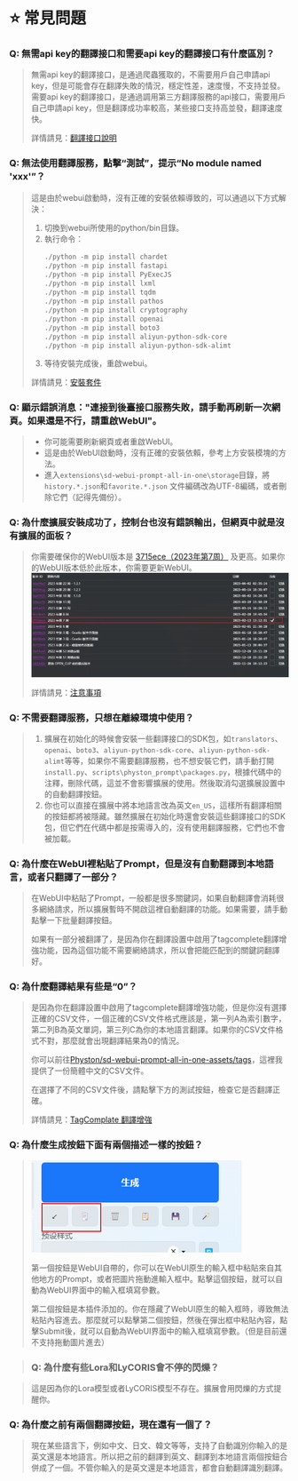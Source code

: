 # :star: 常見問題

### Q: 無需api key的翻譯接口和需要api key的翻譯接口有什麼區別？

> 無需api key的翻譯接口，是通過爬蟲獲取的，不需要用戶自己申請api key，但是可能會存在翻譯失敗的情況，穩定性差，速度慢，不支持並發。需要api key的翻譯接口，是通過調用第三方翻譯服務的api接口，需要用戶自己申請api key，但是翻譯成功率較高，某些接口支持高並發，翻譯速度快。
> 
> 詳情請見：[翻譯接口說明](/zh-TW/TranslationApiConfiguration.md#翻譯接口說明)

### Q: 無法使用翻譯服務，點擊“測試”，提示“No module named 'xxx'”？

> 這是由於webui啟動時，沒有正確的安裝依賴導致的，可以通過以下方式解決：
> 1. 切換到webui所使用的python/bin目錄。
> 2. 執行命令：
>    ```
>    ./python -m pip install chardet
>    ./python -m pip install fastapi
>    ./python -m pip install PyExecJS
>    ./python -m pip install lxml
>    ./python -m pip install tqdm
>    ./python -m pip install pathos
>    ./python -m pip install cryptography
>    ./python -m pip install openai
>    ./python -m pip install boto3
>    ./python -m pip install aliyun-python-sdk-core
>    ./python -m pip install aliyun-python-sdk-alimt
>    ```
> 3. 等待安裝完成後，重啟webui。
> 
> 詳情請見：[安裝套件](/zh-TW/InstallationPackages.md)

### Q: 顯示錯誤消息："連接到後臺接口服務失敗，請手動再刷新一次網頁。如果還是不行，請重啟WebUI"。

> - 你可能需要刷新網頁或者重啟WebUI。
> - 這是由於WebUI啟動時，沒有正確的安裝依賴，參考上方安裝模塊的方法。
> - 進入`extensions\sd-webui-prompt-all-in-one\storage`目錄，將`history.*.json`和`favorite.*.json` 文件編碼改為UTF-8編碼，或者刪除它們（記得先備份）。

### Q: 為什麼擴展安裝成功了，控制台也沒有錯誤輸出，但網頁中就是沒有擴展的面板？

> 你需要確保你的WebUI版本是 [3715ece（2023年第7周）](https://github.com/AUTOMATIC1111/stable-diffusion-webui/commit/3715ece) 及更高。如果你的WebUI版本低於此版本，你需要更新WebUI。
> ![](../assets/images/minimum_version_webui.png)
> 
> 詳情請見：[注意事項](/zh-TW/Installation.md#注意事項)

### Q: 不需要翻譯服務，只想在離線環境中使用？

> 1. 擴展在初始化的時候會安裝一些翻譯接口的SDK包，如`translators`、`openai`、`boto3`、`aliyun-python-sdk-core`、`aliyun-python-sdk-alimt`等等，如果你不需要翻譯服務，也不想安裝它們，請手動打開`install.py`、`scripts\physton_prompt\packages.py`，根據代碼中的注釋，刪除代碼，這並不會影響擴展的使用。然後取消勾選擴展設置中的自動翻譯按鈕。
> 2. 你也可以直接在擴展中將本地語言改為英文`en_US`，這樣所有翻譯相關的按鈕都將被隱藏。雖然擴展在初始化時還會安裝這些翻譯接口的SDK包，但它們在代碼中都是按需導入的，沒有使用翻譯服務，它們也不會被加載。

### Q: 為什麼在WebUI裡粘貼了Prompt，但是沒有自動翻譯到本地語言，或者只翻譯了一部分？

> 在WebUI中粘貼了Prompt，一般都是很多關鍵詞，如果自動翻譯會消耗很多網絡請求，所以擴展暫時不開啟這裡自動翻譯的功能。如果需要，請手動點擊一下批量翻譯按鈕。
>
> 如果有一部分被翻譯了，是因為你在翻譯設置中啟用了tagcomplete翻譯增強功能，因為這個功能不需要網絡請求，所以會把能匹配到的關鍵詞翻譯好。

### Q: 為什麼翻譯結果有些是“0”？

> 是因為你在翻譯設置中啟用了tagcomplete翻譯增強功能，但是你沒有選擇正確的CSV文件，一個正確的CSV文件格式應該是，第一列A為索引數字，第二列B為英文單詞，第三列C為你的本地語言翻譯。如果你的CSV文件格式不對，那麼就會出現翻譯結果為0的情況。
>
> 你可以前往[Physton/sd-webui-prompt-all-in-one-assets/tags](https://github.com/Physton/sd-webui-prompt-all-in-one-assets/tree/main/tags)，這裡我提供了一份簡體中文的CSV文件。
>
> 在選擇了不同的CSV文件後，請點擊下方的測試按鈕，檢查它是否翻譯正確。
> 
> 詳情請見：[TagComplate 翻譯增強](/zh-TW/TranslationApiConfiguration.md#tagcomplate-翻譯增強)

### Q: 為什麼生成按鈕下面有兩個描述一樣的按鈕？

> ![](../assets/images/paste.png)
>
> 第一個按鈕是WebUI自帶的，你可以在WebUI原生的輸入框中粘貼來自其他地方的Prompt，或者把圖片拖動進輸入框中。點擊這個按鈕，就可以自動為WebUI界面中的輸入框填寫參數。
>
> 第二個按鈕是本插件添加的。你在隱藏了WebUI原生的輸入框時，導致無法粘貼內容進去。那麼就可以點擊第二個按鈕，然後在彈出框中粘貼內容，點擊Submit後，就可以自動為WebUI界面中的輸入框填寫參數。（但是目前還不支持拖動圖片進去）

> ### Q: 為什麼有些Lora和LyCORIS會不停的閃爍？

> 這是因為你的Lora模型或者LyCORIS模型不存在。擴展會用閃爍的方式提醒你。

### Q: 為什麼之前有兩個翻譯按鈕，現在還有一個了？

> 現在某些語言下，例如中文、日文、韓文等等，支持了自動識別你輸入的是英文還是本地語言。所以把之前的翻譯到英文、翻譯到本地語言兩個按鈕合併成了一個。不管你輸入的是英文還是本地語言，都會自動翻譯識別翻譯。